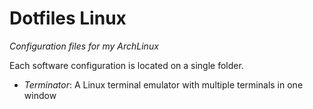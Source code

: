 Dotfiles Linux
===

_Configuration files for my ArchLinux_

Each software configuration is located on a single folder.

* *Terminator*: A Linux terminal emulator with multiple terminals in one window
